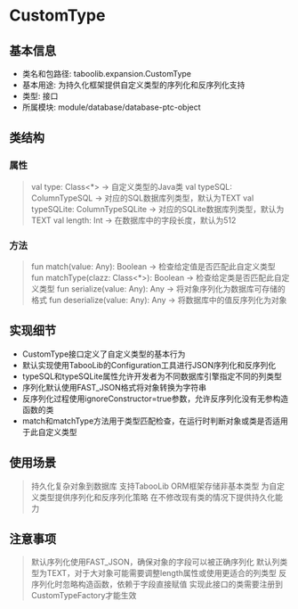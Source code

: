 # CustomType
## 基本信息 
- 类名和包路径: taboolib.expansion.CustomType 
- 基本用途: 为持久化框架提供自定义类型的序列化和反序列化支持
- 类型: 接口
- 所属模块: module/database/database-ptc-object

## 类结构 
### 属性
> val type: Class<*> -> 自定义类型的Java类
> val typeSQL: ColumnTypeSQL -> 对应的SQL数据库列类型，默认为TEXT
> val typeSQLite: ColumnTypeSQLite -> 对应的SQLite数据库列类型，默认为TEXT
> val length: Int -> 在数据库中的字段长度，默认为512

### 方法
> fun match(value: Any): Boolean -> 检查给定值是否匹配此自定义类型
> fun matchType(clazz: Class<*>): Boolean -> 检查给定类是否匹配此自定义类型
> fun serialize(value: Any): Any -> 将对象序列化为数据库可存储的格式
> fun deserialize(value: Any): Any -> 将数据库中的值反序列化为对象

## 实现细节
- CustomType接口定义了自定义类型的基本行为
- 默认实现使用TabooLib的Configuration工具进行JSON序列化和反序列化
- typeSQL和typeSQLite属性允许开发者为不同数据库引擎指定不同的列类型
- 序列化默认使用FAST_JSON格式将对象转换为字符串
- 反序列化过程使用ignoreConstructor=true参数，允许反序列化没有无参构造函数的类
- match和matchType方法用于类型匹配检查，在运行时判断对象或类是否适用于此自定义类型

## 使用场景 
> 持久化复杂对象到数据库
> 支持TabooLib ORM框架存储非基本类型
> 为自定义类型提供序列化和反序列化策略
> 在不修改现有类的情况下提供持久化能力

## 注意事项 
> 默认序列化使用FAST_JSON，确保对象的字段可以被正确序列化
> 默认列类型为TEXT，对于大对象可能需要调整length属性或使用更适合的列类型
> 反序列化时忽略构造函数，依赖于字段直接赋值
> 实现此接口的类需要注册到CustomTypeFactory才能生效

